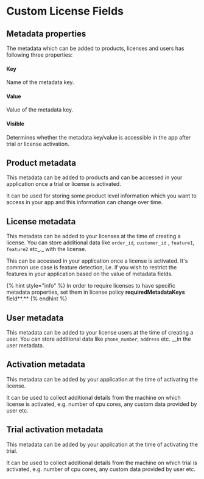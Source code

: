 # Custom License Fields

## Metadata properties

The metadata which can be added to products, licenses and users has following three properties:

#### Key

Name of the metadata key.

#### Value

Value of the metadata key.

#### Visible

Determines whether the metadata key/value is accessible in the app after trial or license activation.

## Product metadata

This metadata can be added to products and can be accessed in your application once a trial or license is activated.

It can be used for storing some product level information which you want to access in your app and this information can change over time.

## License metadata

This metadata can be added to your licenses at the time of creating a license. You can store additional data like `order_id`_,_ `customer_id` , `feature1`, `feature2` etc_._ with the license.

This can be accessed in your application once a license is activated. It's common use case is feature detection, i.e. if you wish to restrict the features in your application based on the value of metadata fields.

{% hint style="info" %}
In order to require licenses to have specific metadata properties, set them in license policy **requiredMetadataKeys** field**.**
{% endhint %}

## User metadata

This metadata can be added to your license users at the time of creating a user. You can store additional data like `phone_number`, `address` etc. __in the user metadata.

## Activation metadata

This metadata can be added by your application at the time of activating the license.

It can be used to collect additional details from the machine on which license is activated, e.g. number of cpu cores, any custom data provided by user etc.

## Trial activation metadata

This metadata can be added by your application at the time of activating the trial.

It can be used to collect additional details from the machine on which trial is activated, e.g. number of cpu cores, any custom data provided by user etc.

